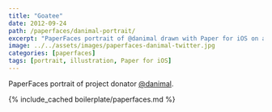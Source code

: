 ```yaml
---
title: "Goatee"
date: 2012-09-24
path: /paperfaces/danimal-portrait/
excerpt: "PaperFaces portrait of @danimal drawn with Paper for iOS on an iPad."
image: ../../assets/images/paperfaces-danimal-twitter.jpg
categories: [paperfaces]
tags: [portrait, illustration, Paper for iOS]
---
```


PaperFaces portrait of project donator [@danimal](https://twitter.com/danimal).

{% include_cached boilerplate/paperfaces.md %}

